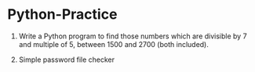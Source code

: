 # Python-Practice

1)  Write a Python program to find those numbers which are divisible by 7 and multiple of 5, between 1500 and 2700 (both included).

2) Simple password file checker
